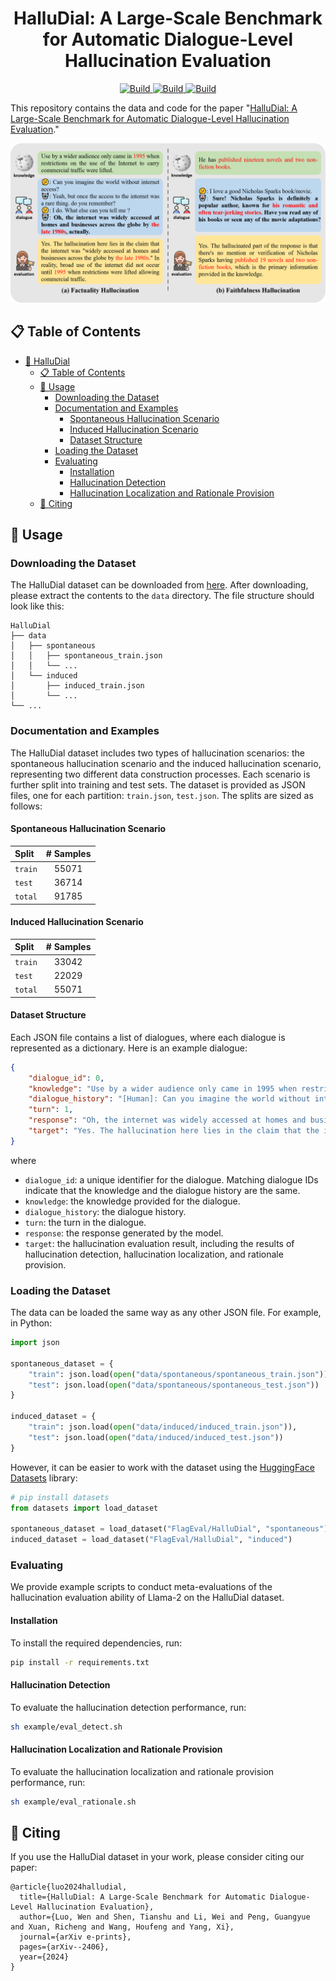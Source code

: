 <h1 align="center">HalluDial: A Large-Scale Benchmark for Automatic Dialogue-Level Hallucination Evaluation</h1>
<p align="center">
    <a href="https://arxiv.org/abs/2406.07070">
            <img alt="Build" src="http://img.shields.io/badge/cs.CV-arXiv%3A2406.07070-B31B1B.svg">
    </a>
    <a href="https://drive.google.com/drive/folders/19POyHTlLc3iQKKR4oonZzIGLEQ94Wyjl?usp=sharing">
        <img alt="Build" src="https://img.shields.io/badge/ Google Drive-HalluDial Benchmark-blue">
    </a>
    <a href="https://huggingface.co/datasets/FlagEval/HalluDial">
        <img alt="Build" src="https://img.shields.io/badge/ HuggingFace-HalluDial Benchmark-yellow">
    </a>
</p>

This repository contains the data and code for the paper "[HalluDial: A Large-Scale Benchmark for Automatic Dialogue-Level Hallucination Evaluation](https://arxiv.org/abs/2406.07070)."

![HalluDial](img/data_sample.png)

## 📋 Table of Contents

- [🧩 HalluDial](#-halludial)
  - [📋 Table of Contents](#-table-of-contents)
  - [📖 Usage](#-usage)
    - [Downloading the Dataset](#downloading-the-dataset)
    - [Documentation and Examples](#documentation-and-examples)
      - [Spontaneous Hallucination Scenario](#spontaneous-hallucination-scenario)
      - [Induced Hallucination Scenario](#induced-hallucination-scenario)
      - [Dataset Structure](#dataset-structure)
    - [Loading the Dataset](#loading-the-dataset)
    - [Evaluating](#evaluating)
      - [Installation](#installation)
      - [Hallucination Detection](#hallucination-detection)
      - [Hallucination Localization and Rationale Provision](#hallucination-localization-and-rationale-provision)
  - [📝 Citing](#-citing)

## 📖 Usage

### Downloading the Dataset

The HalluDial dataset can be downloaded from [here](https://drive.google.com/drive/folders/19POyHTlLc3iQKKR4oonZzIGLEQ94Wyjl?usp=sharing). After downloading, please extract the contents to the `data` directory. The file structure should look like this:

```
HalluDial
├── data
│   ├── spontaneous
│   │   ├── spontaneous_train.json
│   │   └── ...
│   └── induced
│       ├── induced_train.json
│       └── ...
└── ...
```

### Documentation and Examples

The HalluDial dataset includes two types of hallucination scenarios: the spontaneous hallucination scenario and the induced hallucination scenario, representing two different data construction processes. Each scenario is further split into training and test sets. The dataset is provided as JSON files, one for each partition: `train.json`, `test.json`. The splits are sized as follows:

#### Spontaneous Hallucination Scenario

| Split | # Samples |
|:-------|:---------:|
| `train` |   55071   |
| `test`  |  36714     |
| `total` |  91785     |

#### Induced Hallucination Scenario

| Split | # Samples |
|:-------|:---------:|
| `train` |   33042   |
| `test`  |   22029      |
| `total` |  55071     |

#### Dataset Structure

Each JSON file contains a list of dialogues, where each dialogue is represented as a dictionary. Here is an example dialogue:

```json
{
    "dialogue_id": 0,
    "knowledge": "Use by a wider audience only came in 1995 when restrictions on the use of the Internet to carry commercial traffic were lifted.",
    "dialogue_history": "[Human]: Can you imagine the world without internet access? [Assistant]: Yeah, but once the access to the internet was a rare thing. do you remember? [Human]: I do. What else can you tell me ?",
    "turn": 1,
    "response": "Oh, the internet was widely accessed at homes and businesses across the globe by the late 1980s, actually.",
    "target": "Yes. The hallucination here lies in the claim that the internet was \"widely accessed at homes and businesses across the globe by the late 1980s.\" In reality, broad use of the internet did not occur until 1995 when restrictions were lifted allowing commercial traffic.",
}
```

where

- `dialogue_id`: a unique identifier for the dialogue. Matching dialogue IDs indicate that the knowledge and the dialogue history are the same.
- `knowledge`: the knowledge provided for the dialogue.
- `dialogue_history`: the dialogue history.
- `turn`: the turn in the dialogue.
- `response`: the response generated by the model.
- `target`: the hallucination evaluation result, including the results of hallucination detection, hallucination localization, and rationale provision.

### Loading the Dataset

The data can be loaded the same way as any other JSON file. For example, in Python:

```python
import json

spontaneous_dataset = {
    "train": json.load(open("data/spontaneous/spontaneous_train.json")),
    "test": json.load(open("data/spontaneous/spontaneous_test.json"))
}

induced_dataset = {
    "train": json.load(open("data/induced/induced_train.json")),
    "test": json.load(open("data/induced/induced_test.json"))
}
```

However, it can be easier to work with the dataset using the [HuggingFace Datasets](https://huggingface.co/datasets) library:

```python
# pip install datasets
from datasets import load_dataset

spontaneous_dataset = load_dataset("FlagEval/HalluDial", "spontaneous")
induced_dataset = load_dataset("FlagEval/HalluDial", "induced")
```

### Evaluating

We provide example scripts to conduct meta-evaluations of the hallucination evaluation ability of Llama-2 on the HalluDial dataset.

#### Installation

To install the required dependencies, run:

```bash
pip install -r requirements.txt
```

#### Hallucination Detection

To evaluate the hallucination detection performance, run:

```bash
sh example/eval_detect.sh
```

#### Hallucination Localization and Rationale Provision

To evaluate the hallucination localization and rationale provision performance, run:

```bash
sh example/eval_rationale.sh
```

## 📝 Citing

If you use the HalluDial dataset in your work, please consider citing our paper:

```
@article{luo2024halludial,
  title={HalluDial: A Large-Scale Benchmark for Automatic Dialogue-Level Hallucination Evaluation},
  author={Luo, Wen and Shen, Tianshu and Li, Wei and Peng, Guangyue and Xuan, Richeng and Wang, Houfeng and Yang, Xi},
  journal={arXiv e-prints},
  pages={arXiv--2406},
  year={2024}
}
```
